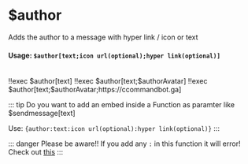 #  $author
Adds the author to a message with hyper link / icon or text

#### Usage: `$author[text;icon url(optional);hyper link(optional)]`
<br/>
<discord-messages>
	<discord-message :bot="false" role-color="#ffcc9a" author="Member">
		!!exec $author[text]
	</discord-message>
	<discord-message :bot="true" role-color="#0099ff" author="Custom Command" avatar="https://media.discordapp.net/avatars/725721249652670555/781224f90c3b841ba5b40678e032f74a.webp">
		<discord-embed
			slot="embeds"
            authorName="text"
		>
		</discord-embed>
	</discord-message>
    <discord-message :bot="false" role-color="#ffcc9a" author="Member">
		!!exec $author[text;$authorAvatar]
	</discord-message>
	<discord-message :bot="true" role-color="#0099ff" author="Custom Command" avatar="https://media.discordapp.net/avatars/725721249652670555/781224f90c3b841ba5b40678e032f74a.webp">
		<discord-embed
			slot="embeds"
            authorName="text"
            authorIcon="https://cdn.discordapp.com/attachments/654503812593090602/665721745466195978/blue.png"
		>
		</discord-embed>
	</discord-message>
     <discord-message :bot="false" role-color="#ffcc9a" author="Member">
		!!exec $author[text;$authorAvatar;https://ccommandbot.ga]
	</discord-message>
	<discord-message :bot="true" role-color="#0099ff" author="Custom Command" avatar="https://media.discordapp.net/avatars/725721249652670555/781224f90c3b841ba5b40678e032f74a.webp">
		<discord-embed
			slot="embeds"
            authorName="text"
            authorIcon="https://cdn.discordapp.com/attachments/654503812593090602/665721745466195978/blue.png"
            authorUrl="https://ccommandbot.ga"
		>
		</discord-embed>
	</discord-message>
</discord-messages>

::: tip Do you want to add an embed inside a Function as paramter like $sendmessage[text]

Use: `{author:text:icon url(optional):hyper link(optional)}`
:::

::: danger Please be aware!!
If you add any `:` in this function it will error! Check out [this](../../guide/syntax.md)
:::
